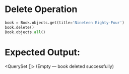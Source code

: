 # Delete Operation

```python
book = Book.objects.get(title='Nineteen Eighty-Four')
book.delete()
Book.objects.all()
```

# Expected Output:
<QuerySet []> (Empty — book deleted successfully)
